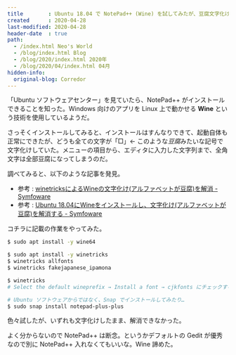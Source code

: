 ```yaml
---
title        : Ubuntu 18.04 で NotePad++ (Wine) を試してみたが、豆腐文字化けで挫折
created      : 2020-04-28
last-modified: 2020-04-28
header-date  : true
path:
  - /index.html Neo's World
  - /blog/index.html Blog
  - /blog/2020/index.html 2020年
  - /blog/2020/04/index.html 04月
hidden-info:
  original-blog: Corredor
---
```


「Ubuntu ソフトウェアセンター」を見ていたら、NotePad++ がインストールできることを知った。Windows 向けのアプリを Linux 上で動かせる **Wine** という技術を使用しているようだ。

さっそくインストールしてみると、インストールはすんなりできて、起動自体も正常にできたが、どうも全ての文字が「□」← このような*豆腐*みたいな記号で文字化けしていた。メニューの項目から、エディタに入力した文字列まで、全角文字は全部豆腐になってしまうのだ。

調べてみると、以下のような記事を発見。

- 参考 : [winetricksによるWineの文字化け(アルファベットが豆腐)を解消 - Symfoware](https://symfoware.blog.fc2.com/blog-entry-2228.html)
- 参考 : [Ubuntu 18.04にWineをインストールし、文字化け(アルファベットが豆腐)を解消する - Symfoware](https://symfoware.blog.fc2.com/blog-entry-2151.html)

コチラに記載の作業をやってみた。

```bash
$ sudo apt install -y wine64

$ sudo apt install -y winetricks
$ winetricks allfonts
$ winetricks fakejapanese_ipamona

$ winetricks
# Select the default wineprefix → Install a font → cjkfonts にチェックする

# Ubuntu ソフトウェアからではなく、Snap でインストールしてみたり…
$ sudo snap install notepad-plus-plus
```

色々試したが、いずれも文字化けしたまま、解消できなかった。

よく分からないので NotePad++ は断念。というかデフォルトの Gedit が優秀なので別に NotePad++ 入れなくてもいいな。Wine 諦めた。
